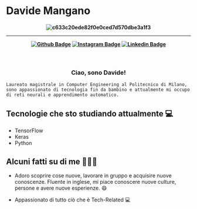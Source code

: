 # Davide Mangano

<h4 align="center">
 
![c633c20ede82f0e0ced7d570dbe3a1f3](https://user-images.githubusercontent.com/70382532/138322189-2db8df52-9dcb-40a0-88a8-c365466bd33d.gif)

<hr>

[![Github Badge](https://img.shields.io/badge/-Facebook-blue?style=for-the-badge&logo=Facebook&logoColor=white&link=https://github.com/DavideMangano)](https://www.facebook.com/davide.mangano.5)
[![Instagram Badge](https://img.shields.io/badge/-instagram-red?style=for-the-badge&logo=instagram&logoColor=white&link=https://github.com/DavideMangano)](https://instagram.com/flexdaviss?igshid=NzMyMjgxZWIzNw==)
[![Linkedin Badge](https://img.shields.io/badge/-Linkedin-blue?style=for-the-badge&logo=Linkedin&logoColor=white&link=https://github.com/DavideMangano)](https://www.linkedin.com/in/davide-m-a56618111)


</h4>

<h3 align="center">  <br>

Ciao, sono Davide!
<br>

</h3>

```
Laureato magistrale in Computer Engineering al Politecnico di Milano, 
sono appassionato di tecnologia fin da bambino e attualmente mi occupo di reti neurali e apprendimento automatico.
```
## Tecnologie che sto studiando attualmente 💻

- TensorFlow
- Keras
- Python

## Alcuni fatti su di me 👨🏻‍💻

- Adoro scoprire cose nuove, lavorare in gruppo e acquisire nuove conoscenze. Fluente in inglese, mi piace conoscere nuove culture, persone e avere nuove esperienze. 😄

- Appassionato di tutto ciò che è Tech-Related 💻

